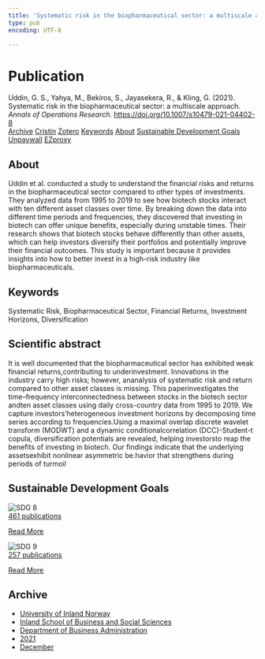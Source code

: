 ```yaml
---
title: 'Systematic risk in the biopharmaceutical sector: a multiscale approach'
type: pub
encoding: UTF-8

---
```

<h1>Publication</h1>
<article id="csl-bib-container-RJI2V2H6" class="csl-bib-container">
  <div class="csl-bib-body"> <div class="csl-entry">Uddin, G. S., Yahya, M., Bekiros, S., Jayasekera, R., &#38; Kling, G. (2021). Systematic risk in the biopharmaceutical sector: a multiscale approach. <i>Annals of Operations Research</i>. <a href="https://doi.org/10.1007/s10479-021-04402-8">https://doi.org/10.1007/s10479-021-04402-8</a></div> </div>
  <div class="csl-bib-buttons">
    <a href="#taxonomy-article-RJI2V2H6" alt="archive" class="csl-bib-button">Archive</a>
    <a href="https://app.cristin.no/results/show.jsf?id=1963648" alt="Cristin" class="csl-bib-button">Cristin</a>
    <a href="http://zotero.org/groups/5881554/items/RJI2V2H6" alt="Zotero" class="csl-bib-button">Zotero</a>
    <a href="#keywords-article-RJI2V2H6" alt="keywords" class="csl-bib-button">Keywords</a>
    <a href="#about-article-RJI2V2H6" alt="about_pub" class="csl-bib-button">About</a>
    <a href="#sdg-article-RJI2V2H6" alt="sdg" class="csl-bib-button">Sustainable Development Goals</a>
    <a href="https://link.springer.com/content/pdf/10.1007/s10479-021-04402-8.pdf" alt="Unpaywall" class="csl-bib-button">Unpaywall</a>
    <a href="https://link.springer.com/content/pdf/10.1007/s10479-021-04402-8.pdf" alt="EZproxy" class="csl-bib-button">EZproxy</a>
  </div>
  <div id="csl-bib-meta-container-RJI2V2H6"></div>
</article>
<div id="csl-bib-meta-RJI2V2H6" class="csl-bib-meta">
  <article id="about-article-RJI2V2H6" class="about_pub-article">
    <h1>About</h1>
    Uddin et al. conducted a study to understand the financial risks and returns in the biopharmaceutical sector compared to other types of investments. They analyzed data from 1995 to 2019 to see how biotech stocks interact with ten different asset classes over time. By breaking down the data into different time periods and frequencies, they discovered that investing in biotech can offer unique benefits, especially during unstable times. Their research shows that biotech stocks behave differently than other assets, which can help investors diversify their portfolios and potentially improve their financial outcomes. This study is important because it provides insights into how to better invest in a high-risk industry like biopharmaceuticals.
  </article>
  <article id="keywords-article-RJI2V2H6" class="keywords-article">
    <h1>Keywords</h1>
    Systematic Risk, Biopharmaceutical Sector, Financial Returns, Investment Horizons, Diversification
  </article>
  <article id="abstract-article-RJI2V2H6" class="abstract-article">
    <h1>Scientific abstract</h1>
    It is well documented that the biopharmaceutical sector has exhibited weak financial returns,contributing to underinvestment. Innovations in the industry carry high risks; however, ananalysis of systematic risk and return compared to other asset classes is missing. This paperinvestigates the time–frequency interconnectedness between stocks in the biotech sector andten asset classes using daily cross-country data from 1995 to 2019. We capture investors’heterogeneous investment horizons by decomposing time series according to frequencies.Using a maximal overlap discrete wavelet transform (MODWT) and a dynamic conditionalcorrelation (DCC)-Student-t copula, diversification potentials are revealed, helping investorsto reap the benefits of investing in biotech. Our findings indicate that the underlying assetsexhibit nonlinear asymmetric be.havior that strengthens during periods of turmoil
  </article>
  <article id="sdg-article-RJI2V2H6" class="sdg-article">
    <h1>Sustainable Development Goals</h1>
    <div class="sdg-container"><div id="sdg8" class="sdg">
        <img src="{{< params subfolder >}}images/sdg/sdg08_en.png" class="image" alt="SDG 8">
        <div class="sdg-overlay">
          <a href="/en/archive/?key=?sdg=8#archive" class="sdg-publication-count"><span>461</span> publications</a>
          <p><a href="https://sdgs.un.org/goals/goal8" class="sdg-read-more">Read More</a></p>
        </div>
      </div> <div id="sdg9" class="sdg">
        <img src="{{< params subfolder >}}images/sdg/sdg09_en.png" class="image" alt="SDG 9">
        <div class="sdg-overlay">
          <a href="/en/archive/?key=?sdg=9#archive" class="sdg-publication-count"><span>257</span> publications</a>
          <p><a href="https://sdgs.un.org/goals/goal9" class="sdg-read-more">Read More</a></p>
        </div>
      </div></div>
  </article>
  <article id="taxonomy-article-RJI2V2H6" class="taxonomy-article">
    <h1>Archive</h1>
    <ul>
      <li>
        <a href="/en/archive/?key=3DCRN523">University of Inland Norway</a>
      </li>
      <li>
        <a href="/en/archive/?key=DU8Q9LN9">Inland School of Business and Social Sciences</a>
      </li>
      <li>
        <a href="/en/archive/?key=3IQA89I8">Department of Business Administration</a>
      </li>
      <li>
        <a href="/en/archive/?key=39DV3H9E">2021</a>
      </li>
      <li>
        <a href="/en/archive/?key=ZCILB8E7">December</a>
      </li>
    </ul>
  </article>
</div>
